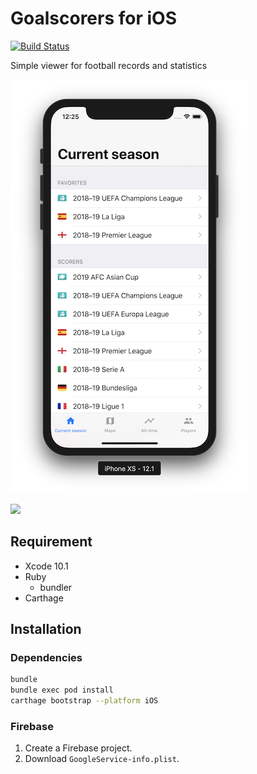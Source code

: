# Goalscorers for iOS

[![Build Status](https://app.bitrise.io/app/15e8208909829c68/status.svg?token=zFJF9CjxK4YmX18n6KwqkQ&branch=master)](https://app.bitrise.io/app/15e8208909829c68)

Simple viewer for football records and statistics

![screenshot](images/screenshot@0.4x.png)

<div>
  <a href="https://itunes.apple.com/us/app/id1448027447"><img src="https://linkmaker.itunes.apple.com/en-us/badge-lrg.svg?kind=iossoftware"></img></a>
</div>

## Requirement

- Xcode 10.1
- Ruby
  - bundler
- Carthage

## Installation

### Dependencies

```bash
bundle
bundle exec pod install
carthage bootstrap --platform iOS
```

### Firebase

1. Create a Firebase project.
2. Download `GoogleService-info.plist`.
